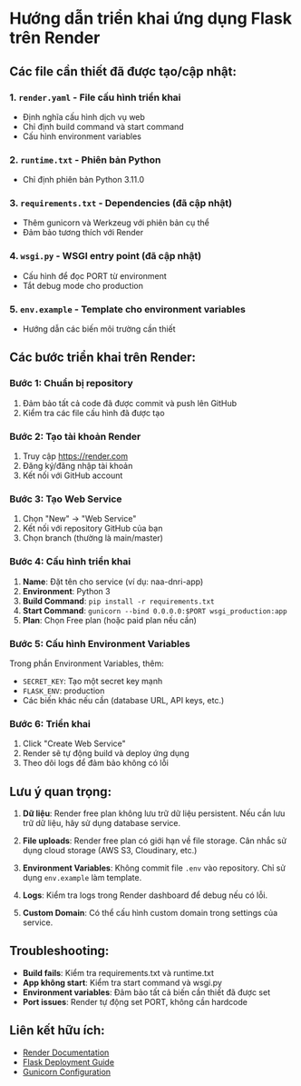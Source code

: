 # Hướng dẫn triển khai ứng dụng Flask trên Render

## Các file cần thiết đã được tạo/cập nhật:

### 1. `render.yaml` - File cấu hình triển khai
- Định nghĩa cấu hình dịch vụ web
- Chỉ định build command và start command
- Cấu hình environment variables

### 2. `runtime.txt` - Phiên bản Python
- Chỉ định phiên bản Python 3.11.0

### 3. `requirements.txt` - Dependencies (đã cập nhật)
- Thêm gunicorn và Werkzeug với phiên bản cụ thể
- Đảm bảo tương thích với Render

### 4. `wsgi.py` - WSGI entry point (đã cập nhật)
- Cấu hình để đọc PORT từ environment
- Tắt debug mode cho production

### 5. `env.example` - Template cho environment variables
- Hướng dẫn các biến môi trường cần thiết

## Các bước triển khai trên Render:

### Bước 1: Chuẩn bị repository
1. Đảm bảo tất cả code đã được commit và push lên GitHub
2. Kiểm tra các file cấu hình đã được tạo

### Bước 2: Tạo tài khoản Render
1. Truy cập https://render.com
2. Đăng ký/đăng nhập tài khoản
3. Kết nối với GitHub account

### Bước 3: Tạo Web Service
1. Chọn "New" → "Web Service"
2. Kết nối với repository GitHub của bạn
3. Chọn branch (thường là main/master)

### Bước 4: Cấu hình triển khai
1. **Name**: Đặt tên cho service (ví dụ: naa-dnri-app)
2. **Environment**: Python 3
3. **Build Command**: `pip install -r requirements.txt`
4. **Start Command**: `gunicorn --bind 0.0.0.0:$PORT wsgi_production:app`
5. **Plan**: Chọn Free plan (hoặc paid plan nếu cần)

### Bước 5: Cấu hình Environment Variables
Trong phần Environment Variables, thêm:
- `SECRET_KEY`: Tạo một secret key mạnh
- `FLASK_ENV`: production
- Các biến khác nếu cần (database URL, API keys, etc.)

### Bước 6: Triển khai
1. Click "Create Web Service"
2. Render sẽ tự động build và deploy ứng dụng
3. Theo dõi logs để đảm bảo không có lỗi

## Lưu ý quan trọng:

1. **Dữ liệu**: Render free plan không lưu trữ dữ liệu persistent. Nếu cần lưu trữ dữ liệu, hãy sử dụng database service.

2. **File uploads**: Render free plan có giới hạn về file storage. Cân nhắc sử dụng cloud storage (AWS S3, Cloudinary, etc.)

3. **Environment Variables**: Không commit file `.env` vào repository. Chỉ sử dụng `env.example` làm template.

4. **Logs**: Kiểm tra logs trong Render dashboard để debug nếu có lỗi.

5. **Custom Domain**: Có thể cấu hình custom domain trong settings của service.

## Troubleshooting:

- **Build fails**: Kiểm tra requirements.txt và runtime.txt
- **App không start**: Kiểm tra start command và wsgi.py
- **Environment variables**: Đảm bảo tất cả biến cần thiết đã được set
- **Port issues**: Render tự động set PORT, không cần hardcode

## Liên kết hữu ích:
- [Render Documentation](https://render.com/docs)
- [Flask Deployment Guide](https://flask.palletsprojects.com/en/latest/deploying/)
- [Gunicorn Configuration](https://docs.gunicorn.org/en/stable/configure.html)
